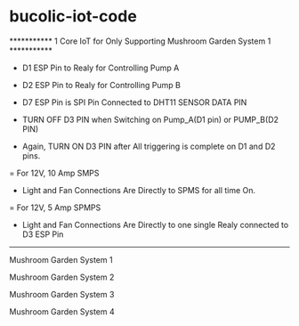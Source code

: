 # bucolic-iot-code



***********  1 Core IoT for Only Supporting Mushroom Garden System 1 ***********

- D1 ESP Pin to Realy for Controlling Pump A
- D2 ESP Pin to Realy for Controlling Pump B

- D7 ESP Pin is SPI Pin Connected to DHT11 SENSOR DATA PIN

- TURN OFF D3 PIN when Switching on Pump_A(D1 pin) or PUMP_B(D2 PIN)
- Again, TURN ON D3 PIN after All triggering is complete on D1 and D2 pins. 

= For 12V, 10 Amp SMPS
  - Light and Fan Connections Are Directly to SPMS for all time On.

= For 12V, 5 Amp SPMPS
  - Light and Fan Connections Are Directly to one single Realy connected to D3 ESP Pin 
 
****************************************************************************************


Mushroom Garden System 1



Mushroom Garden System 2



Mushroom Garden System 3



Mushroom Garden System 4
